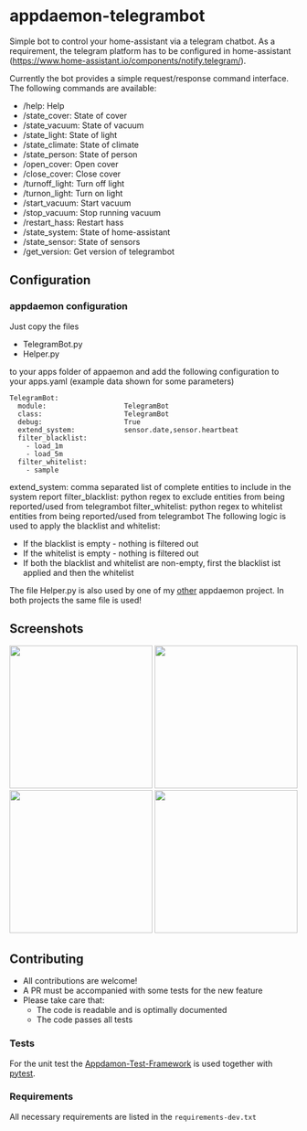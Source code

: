 # appdaemon-telegrambot

Simple bot to control your home-assistant via a telegram chatbot.
As a requirement, the telegram platform has to be configured in home-assistant (https://www.home-assistant.io/components/notify.telegram/).

Currently the bot provides a simple request/response command interface. The following commands are available:
* /help: Help
* /state_cover: State of cover
* /state_vacuum: State of vacuum
* /state_light: State of light
* /state_climate: State of climate
* /state_person: State of person
* /open_cover: Open cover
* /close_cover: Close cover
* /turnoff_light: Turn off light
* /turnon_light: Turn on light
* /start_vacuum: Start vacuum
* /stop_vacuum: Stop running vacuum
* /restart_hass: Restart hass
* /state_system: State of home-assistant
* /state_sensor: State of sensors
* /get_version: Get version of telegrambot

## Configuration
### appdaemon configuration
Just copy the files
* TelegramBot.py
* Helper.py

to your apps folder of appaemon and add the following configuration to your apps.yaml (example data shown for some parameters)
```
TelegramBot:
  module:                   TelegramBot
  class:                    TelegramBot
  debug:                    True
  extend_system:            sensor.date,sensor.heartbeat
  filter_blacklist:     
    - load_1m
    - load_5m
  filter_whitelist:
    - sample
  ```

extend_system: comma separated list of complete entities to include in the system report
filter_blacklist: python regex to exclude entities from being reported/used from telegrambot
filter_whitelist: python regex to whitelist entities from being reported/used from telegrambot
The following logic is used to apply the blacklist and whitelist:
* If the blacklist is empty - nothing is filtered out
* If the whitelist is empty - nothing is filtered out
* If both the blacklist and whitelist are non-empty, first the blacklist ist applied and then the whitelist

The file Helper.py is also used by one of my [other](https://github.com/foxcris/appdaemon-blinds-control) appdaemon project. In both projects the same file is used!

## Screenshots
<img src="https://raw.githubusercontent.com/foxcris/appdaemon-telegrambot/master/images/Screenshot_20190310_123130_org.telegram.messenger.jpg" width="250">
<img src="https://raw.githubusercontent.com/foxcris/appdaemon-telegrambot/master/images/Screenshot_20190403_210457_org.telegram.messenger.jpg" width="250">
<img src="https://raw.githubusercontent.com/foxcris/appdaemon-telegrambot/master/images/Screenshot_20190403_210508_org.telegram.messenger.jpg" width="250">
<img src="https://raw.githubusercontent.com/foxcris/appdaemon-telegrambot/master/images/Screenshot_20190403_210559_org.telegram.messenger.jpg" width="250">

## Contributing

* All contributions are welcome!
* A PR must be accompanied with some tests for the new feature
* Please take care that:
  * The code is readable and is optimally documented
  * The code passes all tests

### Tests

For the unit test the [Appdamon-Test-Framework](https://github.com/FlorianKempenich/Appdaemon-Test-Framework) is used together with [pytest](https://docs.pytest.org/en/latest/).

### Requirements

All necessary requirements are listed in the `requirements-dev.txt`